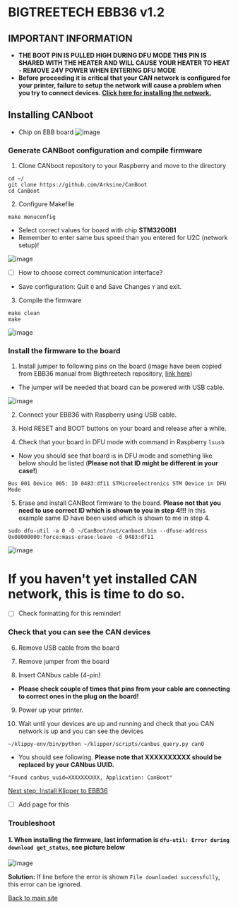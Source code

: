 # BIGTREETECH EBB36 v1.2 
## IMPORTANT INFORMATION
* **THE BOOT PIN IS PULLED HIGH DURING DFU MODE THIS PIN IS SHARED WITH THE HEATER AND WILL CAUSE YOUR HEATER TO HEAT - REMOVE 24V POWER WHEN ENTERING DFU MODE**
* **Before proceeding it is critical that your CAN network is configured for your printer, failure to setup the network will cause a problem when you try to connect devices. [Click here for installing the network.](can_network.md)**

## Installing CANboot
* Chip on EBB board
![image](https://user-images.githubusercontent.com/5571703/210181066-093cb59a-13f4-43e1-a7fb-6ce9342ede84.png)

### Generate CANBoot configuration and compile firmware
1. Clone CANboot repository to your Raspberry and move to the directory
```
cd ~/
git clone https://github.com/Arksine/CanBoot
cd CanBoot
```
2. Configure Makefile
```
make menuconfig
```
* Select correct values for board with chip **STM32G0B1**
* Remember to enter same bus speed than you entered for U2C (network setup)!

![image](https://user-images.githubusercontent.com/5571703/210181316-fa95f903-4438-48a8-a8a1-6a1f32ddc0c9.png)

* [ ] How to choose correct communication interface?

* Save configuration: Quit ```Q``` and Save Changes ```Y``` and exit.

3. Compile the firmware
```
make clean
make
```

![image](https://user-images.githubusercontent.com/5571703/210181767-25d94f9c-9fa8-422e-8ac5-367635dd05c8.png)

### Install the firmware to the board
1. Install jumper to following pins on the board (image have been copied from EBB36 manual from Bigthreetech repository, [link here](https://github.com/bigtreetech/EBB))
* The jumper will be needed that board can be powered with USB cable.
 
![image](https://user-images.githubusercontent.com/5571703/210182028-49adecd6-33d7-4e7c-9d56-28c77542c465.png)

2. Connect your EBB36 with Raspberry using USB cable.

3. Hold RESET and BOOT buttons on your board and release after a while.

4. Check that your board in DFU mode with command in Raspberry ```lsusb```

* Now you should see that board is in DFU mode and something like below should be listed (**Please not that ID might be different in your case!**)

```Bus 001 Device 005: ID 0483:df11 STMicroelectronics STM Device in DFU Mode```

5. Erase and install CANBoot firmware to the board. **Please not that you need to use correct ID which is shown to you in step 4!!!** In this example same ID have been used which is shown to me in step 4.

```sudo dfu-util -a 0 -D ~/CanBoot/out/canboot.bin --dfuse-address 0x08000000:force:mass-erase:leave -d 0483:df11```

![image](https://user-images.githubusercontent.com/5571703/210182509-e74b02b5-1b81-4bc0-80a8-e63da294e10b.png)

# If you haven't yet installed CAN network, this is time to do so.
* [ ] Check formatting for this reminder!

### Check that you can see the CAN devices

6. Remove USB cable from the board

7. Remove jumper from the board

8. Insert CANbus cable (4-pin)
* **Please check couple of times that pins from your cable are connecting to correct ones in the plug on the board!**

9. Power up your printer.

10. Wait until your devices are up and running and check that you CAN network is up and you can see the devices

```~/klippy-env/bin/python ~/klipper/scripts/canbus_query.py can0```

* You should see following. **Please note that XXXXXXXXXX should be replaced by your CANbus UUID.**

```"Found canbus_uuid=XXXXXXXXXX, Application: CanBoot"```

[Next step: Install Klipper to EBB36]()
* [ ] Add page for this

### Troubleshoot
#### 1. When installing the firmware, last information is ```dfu-util: Error during download get_status```, see picture below

![image](https://user-images.githubusercontent.com/5571703/210182451-2c7b4501-dd6b-4198-b02a-13cd018ca4a2.png)

**Solution:** If line before the error is shown ```File downloaded successfully```, this error can be ignored.

[Back to main site](README.md)
